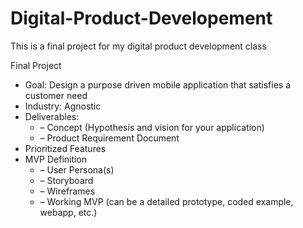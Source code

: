 # Digital-Product-Developement
This is a final project for my digital product development class

Final Project
- Goal: Design a purpose driven mobile application that satisfies a customer need
- Industry: Agnostic
- Deliverables:
  - – Concept (Hypothesis and vision for your application)
  - – Product Requirement Document
- Prioritized Features
- MVP Definition
  - – User Persona(s)
  - – Storyboard
  - – Wireframes
  - – Working MVP (can be a detailed prototype, coded example, webapp, etc.)
